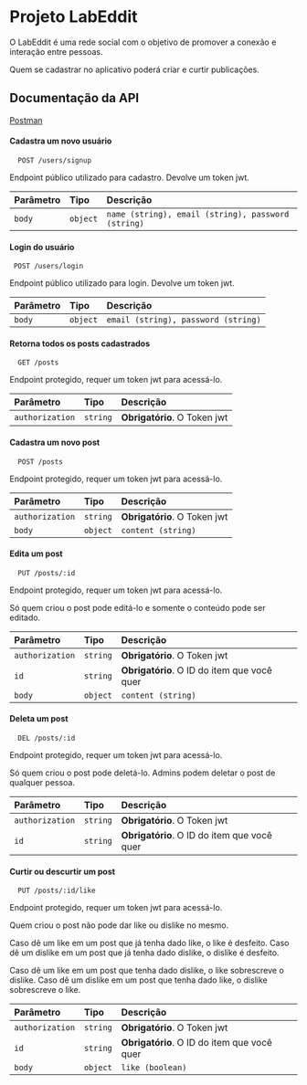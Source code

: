 
# Projeto LabEddit

O LabEddit é uma rede social com o objetivo de promover a conexão e interação entre pessoas. 

Quem se cadastrar no aplicativo poderá criar e curtir publicações.
## Documentação da API
[Postman](https://documenter.getpostman.com/view/24460811/2s93JzKfno)

#### Cadastra um novo usuário

```http
  POST /users/signup
```
Endpoint público utilizado para cadastro. Devolve um token jwt.


| Parâmetro   | Tipo       | Descrição                                   |
| :---------- | :--------- | :------------------------------------------ |
| `body`  | `object` | `name (string), email (string), password (string)` |

#### Login do usuário

```http
 POST /users/login
```
Endpoint público utilizado para login. Devolve um token jwt.

| Parâmetro   | Tipo       | Descrição                                   |
| :---------- | :--------- | :------------------------------------------ |
| `body`  | `object` | `email (string), password (string)` |


#### Retorna todos os posts cadastrados

```http
  GET /posts
```
Endpoint protegido, requer um token jwt para acessá-lo.



| Parâmetro   | Tipo       | Descrição                                   |
| :---------- | :--------- | :------------------------------------------ |
| `authorization`      | `string` | **Obrigatório**. O Token jwt |

#### Cadastra um novo post

```http
  POST /posts
```
Endpoint protegido, requer um token jwt para acessá-lo.

| Parâmetro   | Tipo       | Descrição                                   |
| :---------- | :--------- | :------------------------------------------ |
| `authorization`  | `string` | **Obrigatório**. O Token jwt |
`body`  | `object` | `content (string)` |

#### Edita um post

```http
  PUT /posts/:id
```
Endpoint protegido, requer um token jwt para acessá-lo.

Só quem criou o post pode editá-lo e somente o conteúdo pode ser editado.

| Parâmetro   | Tipo       | Descrição                                   |
| :---------- | :--------- | :------------------------------------------ |
| `authorization`  | `string` | **Obrigatório**. O Token jwt |
| `id`      | `string` | **Obrigatório**. O ID do item que você quer |
`body`  | `object` | `content (string)` |

#### Deleta um post

```http
  DEL /posts/:id
```
Endpoint protegido, requer um token jwt para acessá-lo.

Só quem criou o post pode deletá-lo. Admins podem deletar o post de qualquer pessoa.

| Parâmetro   | Tipo       | Descrição                                   |
| :---------- | :--------- | :------------------------------------------ |
| `authorization`  | `string` | **Obrigatório**. O Token jwt |
| `id`      | `string` | **Obrigatório**. O ID do item que você quer |

#### Curtir ou descurtir um post

```http
  PUT /posts/:id/like
```
Endpoint protegido, requer um token jwt para acessá-lo.

Quem criou o post não pode dar like ou dislike no mesmo.

Caso dê um like em um post que já tenha dado like, o like é desfeito.
Caso dê um dislike em um post que já tenha dado dislike, o dislike é desfeito.

Caso dê um like em um post que tenha dado dislike, o like sobrescreve o dislike.
Caso dê um dislike em um post que tenha dado like, o dislike sobrescreve o like.

| Parâmetro   | Tipo       | Descrição                                   |
| :---------- | :--------- | :------------------------------------------ |
| `authorization`  | `string` | **Obrigatório**. O Token jwt |
| `id`      | `string` | **Obrigatório**. O ID do item que você quer | 
`body`  | `object` | `like (boolean)`  |

